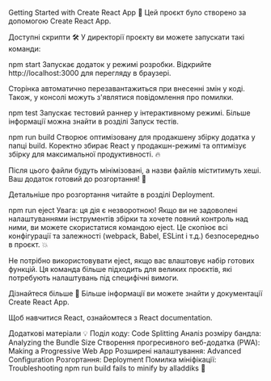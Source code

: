 Getting Started with Create React App 🚀
Цей проєкт було створено за допомогою Create React App.

Доступні скрипти 🛠️
У директорії проєкту ви можете запускати такі команди:

npm start
Запускає додаток у режимі розробки.
Відкрийте http://localhost:3000 для перегляду в браузері.

Сторінка автоматично перезавантажиться при внесенні змін у коді.
Також, у консолі можуть з'являтися повідомлення про помилки.

npm test
Запускає тестовий раннер у інтерактивному режимі.
Більше інформації можна знайти в розділі Запуск тестів.

npm run build
Створює оптимізовану для продакшену збірку додатка у папці build.
Коректно збирає React у продакшн-режимі та оптимізує збірку для максимальної продуктивності. 🔥

Після цього файли будуть мінімізовані, а назви файлів міститимуть хеші.
Ваш додаток готовий до розгортання! 🎉

Детальніше про розгортання читайте в розділі Deployment.

npm run eject
Увага: ця дія є незворотною! Якщо ви не задоволені налаштуваннями інструментів збірки та хочете повний контроль над ними, ви можете скористатися командою eject. Це скопіює всі конфігурації та залежності (webpack, Babel, ESLint і т.д.) безпосередньо в проєкт. 💥

Не потрібно використовувати eject, якщо вас влаштовує набір готових функцій. Ця команда більше підходить для великих проєктів, які потребують налаштувань під специфічні вимоги.

Дізнайтеся більше 📖
Більше інформації ви можете знайти у документації Create React App.

Щоб навчитися React, ознайомтеся з React documentation.

Додаткові матеріали 💡
Поділ коду: Code Splitting
Аналіз розміру бандла: Analyzing the Bundle Size
Створення прогресивного веб-додатка (PWA): Making a Progressive Web App
Розширені налаштування: Advanced Configuration
Розгортання: Deployment
Помилка мініфікації: Troubleshooting npm run build fails to minify
by alladdiks 🌟